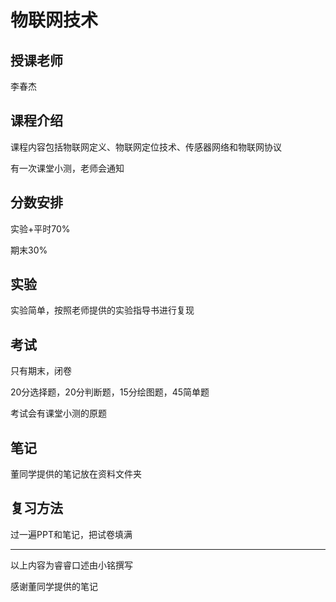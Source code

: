 # 物联网技术

## 授课老师

李春杰

## 课程介绍

课程内容包括物联网定义、物联网定位技术、传感器网络和物联网协议

有一次课堂小测，老师会通知

## 分数安排

实验+平时70%

期末30%

## 实验

实验简单，按照老师提供的实验指导书进行复现

## 考试

只有期末，闭卷

20分选择题，20分判断题，15分绘图题，45简单题

考试会有课堂小测的原题

## 笔记

董同学提供的笔记放在资料文件夹

## 复习方法

过一遍PPT和笔记，把试卷填满

---

以上内容为睿睿口述由小铭撰写

感谢董同学提供的笔记